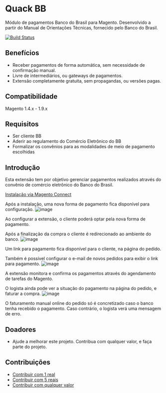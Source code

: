 # Quack BB
Módulo de pagamentos Banco do Brasil para Magento.
Desenvolvido a partir do Manual de Orientações Técnicas, fornecido pelo Banco do Brasil.

[![Build Status](https://travis-ci.org/rafaelpatro/Quack_BB.svg?style=flat)](https://travis-ci.org/rafaelpatro/Quack_BB)

## Benefícios
 - Receber pagamentos de forma automática, sem necessidade de confirmação manual.
 - Livre de intermediários, ou gateways de pagamentos.
 - Extensão completamente gratuita, sem propagandas, ou versões pagas.

## Compatibilidade
Magento 1.4.x - 1.9.x

## Requisitos
 - Ser cliente BB
 - Aderir ao regulamento do Comércio Eletrônico do BB
 - Formalizar os convênios para as modalidades de meio de pagamento escolhidas

## Introdução
Esta extensão tem por objetivo gerenciar pagamentos realizados através do convênio de comércio eletrônico do Banco do Brasil.

[Instalação via Magento Connect](http://www.magentocommerce.com/magento-connect/catalog/product/view/id/29215/)

Após a instalação, uma nova forma de pagamento fica disponível para configuração.
![image](https://cloud.githubusercontent.com/assets/13813964/9291502/8155073a-439a-11e5-96ba-1fb4cdebd3ca.png)

Ao configurar a extensão, o cliente poderá optar pela nova forma de pagamento.

Após a finalização da compra o cliente é redirecionado ao ambiente do banco.
![image](https://cloud.githubusercontent.com/assets/13813964/9291537/b6d5104c-439c-11e5-80e5-27107f33140e.png)

Um link para pagamento fica disponível para o cliente, na página do pedido.

Também é possível configurar o e-mail de novos pedidos para exibir o link para pagamento.
![image](https://cloud.githubusercontent.com/assets/13813964/9291571/8d5684fa-439f-11e5-9642-3d4c5a1e0535.png)

A extensão monitora e confirma os pagamentos através do agendamento de tarefas do Magento.

O logista ainda pode ver a situação do pagamento na página do pedido, e faturar a compra.
![image](https://cloud.githubusercontent.com/assets/13813964/9291554/059eec56-439e-11e5-997b-7762770ab451.png)

O faturamento manual online do pedido só é concretizado caso o banco tenha recebido o pagamento. Caso contrário, o logista verá uma mensagem de erro.

## Doadores
 - Ajude a melhorar este projeto. Contribua com qualquer valor, e faça parte do projeto.

## Contribuições
 - [Contribuir com 1 real](https://www.paypal.com/cgi-bin/webscr?cmd=_s-xclick&hosted_button_id=B3NHN3FQG4VDJ)
 - [Contribuir com 5 reais](https://www.paypal.com/cgi-bin/webscr?cmd=_s-xclick&hosted_button_id=M2V5ZU4PN5QYY)
 - [Contribuir com qualquer valor](https://www.paypal.com/cgi-bin/webscr?cmd=_s-xclick&hosted_button_id=G96XYMZU65MYS)
